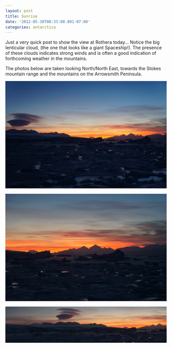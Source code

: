 ```yaml
---
layout: post
title: Sunrise
date: '2012-05-30T08:33:00.001-07:00'
categories: antarctica
---
```


Just a very quick post to show the view at Rothera today... Notice the big lenticular cloud, (the one that looks like a giant Spaceship!). The presence of these clouds indicates strong winds and is often a good indication of forthcoming weather in the mountains.

The photos below are taken looking North/North East, towards the Stokes mountain range and the mountains on the Arrowsmith Peninsula.

![](/photos/blogger-posts/DSC02562.JPG)

![](/photos/blogger-posts/DSC02559.JPG)

![](/photos/blogger-posts/DSC02552.JPG)
